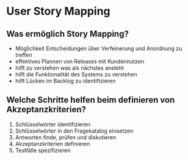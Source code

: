 # User Story Mapping

## Was ermöglich Story Mapping?
* Möglichkeit Entscheidungen über Verfeinerung und Anordnung zu treffen
* effektives Plannen von Releases mit Kundennutzen
* hilft zu verstehen was als nächstes ansteht
* hilft die Funktionalität des Systems zu verstehen
* hilft Lücken im Backlog zu identifizieren

## Welche Schritte helfen beim definieren von Akzeptanzkriterien?
1. Schlüsselwörter identifizieren
2. Schlüsselwörter in den Fragekatalog einsetzen
3. Antworten finde, prüfen und diskutieren
4. Akzeptanzkriterien definieren
5. Testfälle spezifizieren

